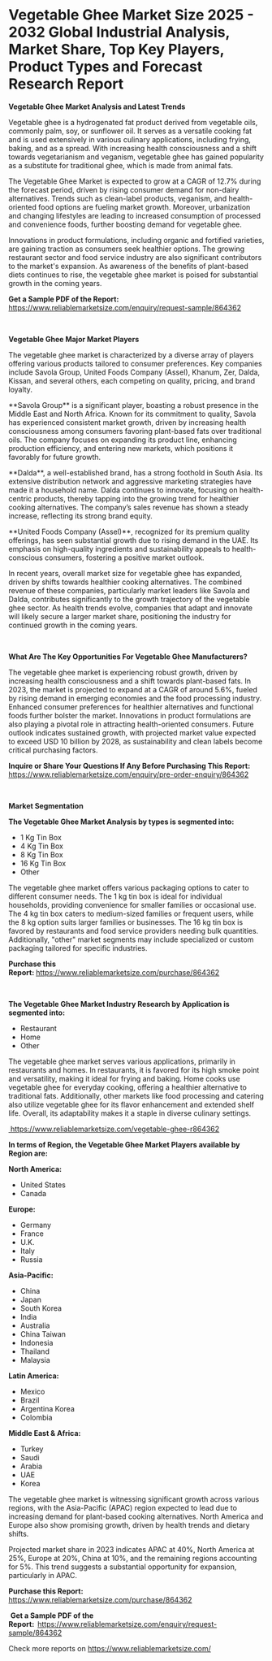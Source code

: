 <p><h1>Vegetable Ghee Market Size 2025 - 2032 Global Industrial Analysis, Market Share, Top Key Players, Product Types and Forecast Research Report</h1></p><p><strong>Vegetable Ghee Market Analysis and Latest Trends</strong></p>
<p><p>Vegetable ghee is a hydrogenated fat product derived from vegetable oils, commonly palm, soy, or sunflower oil. It serves as a versatile cooking fat and is used extensively in various culinary applications, including frying, baking, and as a spread. With increasing health consciousness and a shift towards vegetarianism and veganism, vegetable ghee has gained popularity as a substitute for traditional ghee, which is made from animal fats.</p><p>The Vegetable Ghee Market is expected to grow at a CAGR of 12.7% during the forecast period, driven by rising consumer demand for non-dairy alternatives. Trends such as clean-label products, veganism, and health-oriented food options are fueling market growth. Moreover, urbanization and changing lifestyles are leading to increased consumption of processed and convenience foods, further boosting demand for vegetable ghee. </p><p>Innovations in product formulations, including organic and fortified varieties, are gaining traction as consumers seek healthier options. The growing restaurant sector and food service industry are also significant contributors to the market's expansion. As awareness of the benefits of plant-based diets continues to rise, the vegetable ghee market is poised for substantial growth in the coming years.</p></p>
<p><strong>Get a Sample PDF of the Report:&nbsp;</strong> <a href="https://www.reliablemarketsize.com/enquiry/request-sample/864362?utm_campaign=2278&utm_medium=2&utm_source=Github&utm_content=ia&utm_term=08022025&utm_id=vegetable-ghee">https://www.reliablemarketsize.com/enquiry/request-sample/864362</a></p>
<p>&nbsp;</p>
<p><strong>Vegetable Ghee Major Market Players</strong></p>
<p><p>The vegetable ghee market is characterized by a diverse array of players offering various products tailored to consumer preferences. Key companies include Savola Group, United Foods Company (Assel), Khanum, Zer, Dalda, Kissan, and several others, each competing on quality, pricing, and brand loyalty.</p><p>**Savola Group** is a significant player, boasting a robust presence in the Middle East and North Africa. Known for its commitment to quality, Savola has experienced consistent market growth, driven by increasing health consciousness among consumers favoring plant-based fats over traditional oils. The company focuses on expanding its product line, enhancing production efficiency, and entering new markets, which positions it favorably for future growth.</p><p>**Dalda**, a well-established brand, has a strong foothold in South Asia. Its extensive distribution network and aggressive marketing strategies have made it a household name. Dalda continues to innovate, focusing on health-centric products, thereby tapping into the growing trend for healthier cooking alternatives. The company’s sales revenue has shown a steady increase, reflecting its strong brand equity.</p><p>**United Foods Company (Assel)**, recognized for its premium quality offerings, has seen substantial growth due to rising demand in the UAE. Its emphasis on high-quality ingredients and sustainability appeals to health-conscious consumers, fostering a positive market outlook.</p><p>In recent years, overall market size for vegetable ghee has expanded, driven by shifts towards healthier cooking alternatives. The combined revenue of these companies, particularly market leaders like Savola and Dalda, contributes significantly to the growth trajectory of the vegetable ghee sector. As health trends evolve, companies that adapt and innovate will likely secure a larger market share, positioning the industry for continued growth in the coming years.</p></p>
<p>&nbsp;</p>
<p><strong>What Are The Key Opportunities For Vegetable Ghee Manufacturers?</strong></p>
<p><p>The vegetable ghee market is experiencing robust growth, driven by increasing health consciousness and a shift towards plant-based fats. In 2023, the market is projected to expand at a CAGR of around 5.6%, fueled by rising demand in emerging economies and the food processing industry. Enhanced consumer preferences for healthier alternatives and functional foods further bolster the market. Innovations in product formulations are also playing a pivotal role in attracting health-oriented consumers. Future outlook indicates sustained growth, with projected market value expected to exceed USD 10 billion by 2028, as sustainability and clean labels become critical purchasing factors.</p></p>
<p><strong>Inquire or Share Your Questions If Any Before Purchasing This Report:</strong> <a href="https://www.reliablemarketsize.com/enquiry/pre-order-enquiry/864362?utm_campaign=2278&utm_medium=2&utm_source=Github&utm_content=ia&utm_term=08022025&utm_id=vegetable-ghee">https://www.reliablemarketsize.com/enquiry/pre-order-enquiry/864362</a></p>
<p>&nbsp;</p>
<p><strong>Market Segmentation</strong></p>
<p><strong>The Vegetable Ghee Market Analysis by types is segmented into:</strong></p>
<p><ul><li>1 Kg Tin Box</li><li>4 Kg Tin Box</li><li>8 Kg Tin Box</li><li>16 Kg Tin Box</li><li>Other</li></ul></p>
<p><p>The vegetable ghee market offers various packaging options to cater to different consumer needs. The 1 kg tin box is ideal for individual households, providing convenience for smaller families or occasional use. The 4 kg tin box caters to medium-sized families or frequent users, while the 8 kg option suits larger families or businesses. The 16 kg tin box is favored by restaurants and food service providers needing bulk quantities. Additionally, "other" market segments may include specialized or custom packaging tailored for specific industries.</p></p>
<p><strong>Purchase this Report:&nbsp;</strong><a href="https://www.reliablemarketsize.com/purchase/864362?utm_campaign=2278&utm_medium=2&utm_source=Github&utm_content=ia&utm_term=08022025&utm_id=vegetable-ghee">https://www.reliablemarketsize.com/purchase/864362</a></p>
<p>&nbsp;</p>
<p><strong>The Vegetable Ghee Market Industry Research by Application is segmented into:</strong></p>
<p><ul><li>Restaurant</li><li>Home</li><li>Other</li></ul></p>
<p><p>The vegetable ghee market serves various applications, primarily in restaurants and homes. In restaurants, it is favored for its high smoke point and versatility, making it ideal for frying and baking. Home cooks use vegetable ghee for everyday cooking, offering a healthier alternative to traditional fats. Additionally, other markets like food processing and catering also utilize vegetable ghee for its flavor enhancement and extended shelf life. Overall, its adaptability makes it a staple in diverse culinary settings.</p></p>
<p><a href="https://www.reliablemarketsize.com/vegetable-ghee-r864362?utm_campaign=2278&utm_medium=2&utm_source=Github&utm_content=ia&utm_term=08022025&utm_id=vegetable-ghee">&nbsp;https://www.reliablemarketsize.com/vegetable-ghee-r864362</a></p>
<p><strong>In terms of Region, the Vegetable Ghee Market Players available by Region are:</strong></p>
<p>
    <p> <strong> North America: </strong>
        <ul>
            <li>United States</li>
            <li>Canada</li>
        </ul>
        </p> 
    <p> <strong> Europe: </strong>
        <ul>
            <li>Germany</li>
            <li>France</li>
            <li>U.K.</li>
            <li>Italy</li>
            <li>Russia</li>
        </ul>
        </p> 
    <p> <strong> Asia-Pacific: </strong>
        <ul>
            <li>China</li>
            <li>Japan</li>
            <li>South Korea</li>
            <li>India</li>
            <li>Australia</li>
            <li>China Taiwan</li>
            <li>Indonesia</li>
            <li>Thailand</li>
            <li>Malaysia</li>
        </ul>
        </p> 
    <p> <strong> Latin America: </strong>
        <ul>
            <li>Mexico</li>
            <li>Brazil</li>
            <li>Argentina Korea</li>
            <li>Colombia</li>
        </ul>
        </p> 
    <p> <strong> Middle East & Africa: </strong>
        <ul>
            <li>Turkey</li>
            <li>Saudi</li>
            <li>Arabia</li>
            <li>UAE</li>
            <li>Korea</li>
        </ul>
    </p>
    </p>
<p><p>The vegetable ghee market is witnessing significant growth across various regions, with the Asia-Pacific (APAC) region expected to lead due to increasing demand for plant-based cooking alternatives. North America and Europe also show promising growth, driven by health trends and dietary shifts. </p><p>Projected market share in 2023 indicates APAC at 40%, North America at 25%, Europe at 20%, China at 10%, and the remaining regions accounting for 5%. This trend suggests a substantial opportunity for expansion, particularly in APAC.</p></p>
<p><strong>Purchase this Report: </strong><a href="https://www.reliablemarketsize.com/purchase/864362?utm_campaign=2278&utm_medium=2&utm_source=Github&utm_content=ia&utm_term=08022025&utm_id=vegetable-ghee">https://www.reliablemarketsize.com/purchase/864362</a></p>
<p>&nbsp;<strong>Get a Sample PDF of the Report:&nbsp;&nbsp;</strong><a href="https://www.reliablemarketsize.com/enquiry/request-sample/864362?utm_campaign=2278&utm_medium=2&utm_source=Github&utm_content=ia&utm_term=08022025&utm_id=vegetable-ghee">https://www.reliablemarketsize.com/enquiry/request-sample/864362</a></p>
<p><strong></strong></p>
<p>Check more reports on <a href="https://www.reliablemarketsize.com/?utm_campaign=2278&utm_medium=2&utm_source=Github&utm_content=ia&utm_term=08022025&utm_id=vegetable-ghee">https://www.reliablemarketsize.com/</a></p>